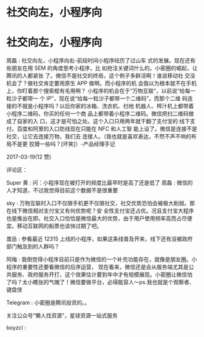 # 社交向左，小程序向

# 社交向左，小程序向

周磊 : 社交向左，小程序向右-前段时间小程序经历了过山车 式的发展。现在还有些朋友在用 SEM 的角度思考小程序，比 如抢注关键词什么的。小密圈的崛起，让腾讯的人都紧张 了。微信不是社交的终局，这个例子多鲜活啊！谁说移动社 交没机会了？做社交肯定要用原生 APP 做啊。而小程序的机 会我以为根本就不在手机上，你盯着那个搜索框有毛用啊？ 小程序的机会在于“万物互联”，以前说“给每一粒沙子都带一 个 IP”，现在说“给每一粒沙子都带一个二维码”，而那个二维 码连接的不就是小程序吗？以后你家的冰箱、洗衣机、扫地 机器人、榨汁机上都带着小程序二维码，你买的任何一个商 品上都带着小程序二维码。微信把扫二维码做成了自家的入 口，这才是可怕之处。这个入口只用两年就干翻了支付宝的 线下支付。百度和阿里的入口防线现在只能在 NFC 和人工智 能上设了。微信是连接不是社交，让它去连接万物，我们去 连接人。（我也就是喜欢表达，不然不声不响的布局不是更 狡猾一些吗？[坏笑]）-产品经理手记

2017-03-19(12 赞)

评论区：

Super 黄 : 问：小程序现在被打开的频度比最早时是高了还是低了 周磊 : 微信的人才知道，不过我觉得目前这个数据不是很重要

sky : 万物互联时入口不仅限手机更不仅限社交，社交优势恐怕会被极大削弱。那在线下微信相对支付宝又有何优势呢？安 全性支付宝还占优。况且支付宝大程序也是推出在即。社交入口恰恰是微信最大的优势，由于用户使用频率高而占尽便 宜。移动互联网的船票也该快过期了吧。

嵩岳 : 参看最近 12315 上线的小程序，如果这条线普及开来，线下还有没被政府部门触及到的人群吗？

阿梅 : 我倒觉得小程序目前只是作为微信的一个补充功能存在，就像是朋友圈。小程序的重要性还要看微信的后序运营， 现在看来，微信还是会从服务端尤其是公共服务、政府服务开打，这个效果估计要到年中才有规模展现。小密圈让微信怕 了吗？太小瞧张的气魄了！微信要做平台，必得能容人～ps.我也就是个观察者、键盘侠

Telegram : 小密圈是腾讯投资的。。

关注公众号"懒人找资源"，星球资源一站式服务

boyzcl :